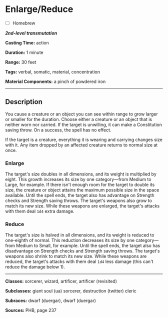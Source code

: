 # Enlarge/Reduce

- [ ] Homebrew

***2nd-level transmutation***

**Casting Time:** action

**Duration:** 1 minute

**Range:** 30 feet

**Tags:** verbal, somatic, material, concentration

**Material Components:** a pinch of powdered iron

---

## Description
You cause a creature or an object you can see within range to grow larger or smaller for the duration. Choose either a creature or an object that is neither worn nor carried. If the target is unwilling, it can make a Constitution saving throw. On a success, the spell has no effect.

If the target is a creature, everything it is wearing and carrying changes size with it. Any item dropped by an affected creature returns to normal size at once.

### Enlarge
The target's size doubles in all dimensions, and its weight is multiplied by eight. This growth increases its size by one category—from Medium to Large, for example. If there isn't enough room for the target to double its size, the creature or object attains the maximum possible size in the space available. Until the spell ends, the target also has advantage on Strength checks and Strength saving throws. The target's weapons also grow to match its new size. While these weapons are enlarged, the target's attacks with them deal `1d4` extra damage.

### Reduce
The target's size is halved in all dimensions, and its weight is reduced to one-eighth of normal. This reduction decreases its size by one category—from Medium to Small, for example. Until the spell ends, the target also has disadvantage on Strength checks and Strength saving throws. The target's weapons also shrink to match its new size. While these weapons are reduced, the target's attacks with them deal `1d4` less damage (this can't reduce the damage below 1).

---

**Classes:** sorcerer, wizard, artificer, artificer (revisited)

**Subclasses:** giant soul (ua) sorcerer, destruction (twitter) cleric

**Subraces:** dwarf (duergar), dwarf (duergar)

**Sources:** PHB, page 237
